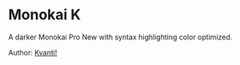 # Monokai K
A darker Monokai Pro New with syntax highlighting color optimized.

Author:  [Kvanti!](https://github.com/Kvanti17)